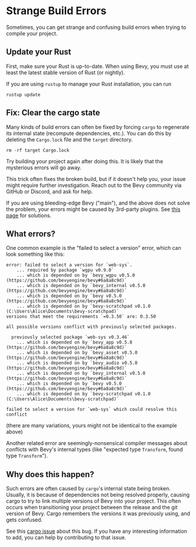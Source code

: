 # Strange Build Errors

Sometimes, you can get strange and confusing build errors when trying to
compile your project.

## Update your Rust

First, make sure your Rust is up-to-date. When using Bevy, you must use at
least the latest stable version of Rust (or nightly).

If you are using `rustup` to manage your Rust installation, you can run

```shell
rustup update
```

## Fix: Clear the cargo state

Many kinds of build errors can often be fixed by forcing `cargo` to regenerate
its internal state (recompute dependencies, etc.). You can do this by deleting
the `Cargo.lock` file and the `target` directory.

```shell
rm -rf target Cargo.lock
```

Try building your project again after doing this. It is likely that the
mysterious errors will go away.

This trick often fixes the broken build, but if it doesn't help you,
your issue might require further investigation. Reach out to the Bevy
community via GitHub or Discord, and ask for help.

If you are using bleeding-edge Bevy ("main"), and the above does not solve
the problem, your errors might be caused by 3rd-party plugins. See [this
page](../setup/bevy-git.md#how-to-use-bleeding-edge-bevy) for solutions.

## What errors?

One common example is the "failed to select a version" error, which can
look something like this:

```
error: failed to select a version for `web-sys`.
    ... required by package `wgpu v0.9.0`
    ... which is depended on by `bevy_wgpu v0.5.0 (https://github.com/bevyengine/bevy#6a8a8c9d)`
    ... which is depended on by `bevy_internal v0.5.0 (https://github.com/bevyengine/bevy#6a8a8c9d)`
    ... which is depended on by `bevy v0.5.0 (https://github.com/bevyengine/bevy#6a8a8c9d)`
    ... which is depended on by `bevy-scratchpad v0.1.0 (C:\Users\Alice\Documents\bevy-scratchpad)`
versions that meet the requirements `=0.3.50` are: 0.3.50

all possible versions conflict with previously selected packages.

  previously selected package `web-sys v0.3.46`
    ... which is depended on by `bevy_app v0.5.0 (https://github.com/bevyengine/bevy#6a8a8c9d)`
    ... which is depended on by `bevy_asset v0.5.0 (https://github.com/bevyengine/bevy#6a8a8c9d)`
    ... which is depended on by `bevy_audio v0.5.0 (https://github.com/bevyengine/bevy#6a8a8c9d)`
    ... which is depended on by `bevy_internal v0.5.0 (https://github.com/bevyengine/bevy#6a8a8c9d)`
    ... which is depended on by `bevy v0.5.0 (https://github.com/bevyengine/bevy#6a8a8c9d)`
    ... which is depended on by `bevy-scratchpad v0.1.0 (C:\Users\Alice\Documents\bevy-scratchpad)`

failed to select a version for `web-sys` which could resolve this conflict
```

(there are many variations, yours might not be identical to the example above)

Another related error are seemingly-nonsensical compiler messages about
conflicts with Bevy's internal types (like "expected type `Transform`,
found type `Transform`").

## Why does this happen?

Such errors are often caused by `cargo`'s internal state being broken. Usually,
it is because of dependencies not being resolved properly, causing cargo to
try to link multiple versions of Bevy into your project. This often occurs when
transitioning your project between the release and the git version of Bevy. Cargo
remembers the versions it was previously using, and gets confused.

See this [cargo issue](https://github.com/rust-lang/cargo/issues/9994) about
this bug. If you have any interesting information to add, you can help
by contributing to that issue.
